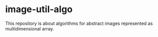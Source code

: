 # image-util-algo
This repository is about algorithms for abstract images represented as multidimensional array.
